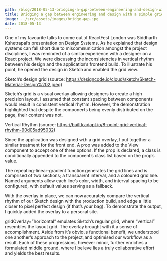 ```yaml
---
path: /blog/2018-05-13-bridging-a-gap-between-engineering-and-design-with-a-simple-grid-overlay
title: Bridging a gap between engineering and design with a simple grid overlay
image: ../src/assets/images/bridge-gap.jpg
date: 2018-05-13
---
```


One of my favourite talks to come out of ReactFest London was Siddharth Kshetrapal’s presentation on Design Systems. As he explained that design systems can fall short due to miscommunication amongst the project disciplines, I was reminded of a similar experience with a designer on a React project. We were discussing the inconsistencies in vertical rhythm between his design and the application’s frontend build. To illustrate his point, he opened the design in Sketch and enabled the grid view.

Sketch’s design grid (source: https://designcode.io/cloud/sketch/Sketch-Material-Design%202.jpeg)

Sketch’s grid is a visual overlay allowing designers to create a high precision layout. I assumed that constant spacing between components would result in consistent vertical rhythm. However, the demonstration highlighted that despite the components being evenly distributed on the page, their content was not.

Vertical Rhythm (source: https://builttoadapt.io/8-point-grid-vertical-rhythm-90d05ad95032)

Since the application was designed with a grid overlay, I put together a similar treatment for the front end. A prop was added to the View component to accept one of three options. If the prop is declared, a class is conditionally appended to the component’s class list based on the prop’s value.

The repeating-linear-gradient function generates the grid lines and is comprised of two sections; a transparent interval, and a coloured grid line. Named arguments allow each line’s color, width, and interval spacing to be configured, with default values serving as a fallback.

With the overlay in place, we can now accurately compare the vertical rhythm of our Sketch design with the production build, and edge a little closer to pixel perfect design (if that’s your bag). To demonstrate the output, I quickly added the overlay to a personal site.

gridOverlay=”horizontal” emulates Sketch’s regular grid, where “vertical” resembles the layout grid.
The overlay brought with it a sense of accomplishment. Aside from it’s obvious functional benefit, we understood one another’s approach to the project, and optimised our workflow as a result. Each of these progressions, however minor, further enriches a formulated middle ground, where I believe lies a truly collaborative effort and yields the best results.
